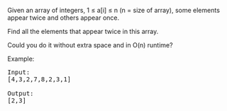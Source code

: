 Given an array of integers, 1 ≤ a[i] ≤ n (n = size of array), some elements appear twice and others appear once.

Find all the elements that appear twice in this array.

Could you do it without extra space and in O(n) runtime?

Example:
<pre>
Input:
[4,3,2,7,8,2,3,1]

Output:
[2,3]
</pre>
